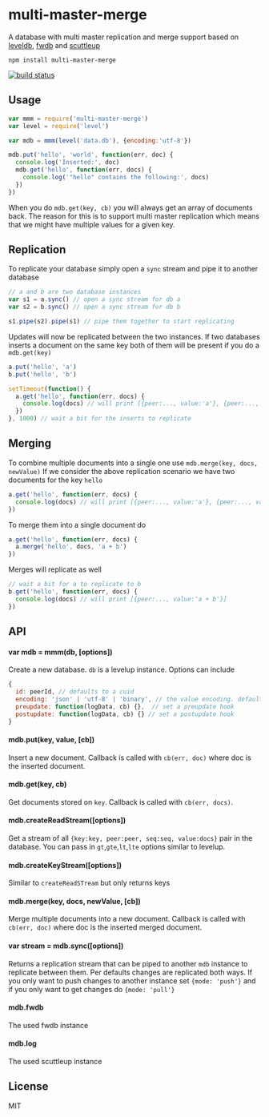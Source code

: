 # multi-master-merge

A database with multi master replication and merge support
based on [leveldb](https://github.com/rvagg/node-levelup), [fwdb](https://github.com/substack/fwdb) and [scuttleup](https://github.com/mafintosh/scuttleup)

```
npm install multi-master-merge
```

[![build status](http://img.shields.io/travis/mafintosh/multi-master-merge.svg?style=flat)](http://travis-ci.org/mafintosh/multi-master-merge)

## Usage

``` js
var mmm = require('multi-master-merge')
var level = require('level')

var mdb = mmm(level('data.db'), {encoding:'utf-8'})

mdb.put('hello', 'world', function(err, doc) {
  console.log('Inserted:', doc)
  mdb.get('hello', function(err, docs) {
    console.log('"hello" contains the following:', docs)
  })
})
```

When you do `mdb.get(key, cb)` you will always get an array of documents back.
The reason for this is to support multi master replication which means
that we might have multiple values for a given key.

## Replication

To replicate your database simply open a `sync` stream and pipe it to another
database

``` js
// a and b are two database instances
var s1 = a.sync() // open a sync stream for db a
var s2 = b.sync() // open a sync stream for db b

s1.pipe(s2).pipe(s1) // pipe them together to start replicating
```

Updates will now be replicated between the two instances.
If two databases inserts a document on the same key both of them will be
present if you do a `mdb.get(key)`

``` js
a.put('hello', 'a')
b.put('hello', 'b')

setTimeout(function() {
  a.get('hello', function(err, docs) {
    console.log(docs) // will print [{peer:..., value:'a'}, {peer:..., value:'b'}]
  })
}, 1000) // wait a bit for the inserts to replicate
```

## Merging

To combine multiple documents into a single one use `mdb.merge(key, docs, newValue)`
If we consider the above replication scenario we have two documents for the key `hello`

``` js
a.get('hello', function(err, docs) {
  console.log(docs) // will print [{peer:..., value:'a'}, {peer:..., value:'b'}]
})
```

To merge them into a single document do

``` js
a.get('hello', function(err, docs) {
  a.merge('hello', docs, 'a + b')
})
```

Merges will replicate as well

``` js
// wait a bit for a to replicate to b
b.get('hello', function(err, docs) {
  console.log(docs) // will print [{peer:..., value:'a + b'}]
})
```

## API

#### var mdb = mmm(db, [options])

Create a new database. `db` is a levelup instance.
Options can include

``` js
{
  id: peerId, // defaults to a cuid
  encoding: 'json' | 'utf-8' | 'binary', // the value encoding. defaults to binary
  preupdate: function(logData, cb) {},  // set a preupdate hook
  postupdate: function(logData, cb) {} // set a postupdate hook
}
```

#### mdb.put(key, value, [cb])

Insert a new document. Callback is called with `cb(err, doc)` where doc is the inserted document.

#### mdb.get(key, cb)

Get documents stored on `key`. Callback is called with `cb(err, docs)`.

#### mdb.createReadStream([options])

Get a stream of all `{key:key, peer:peer, seq:seq, value:docs}` pair in the database.
You can pass in `gt`,`gte`,`lt`,`lte` options similar to levelup.

#### mdb.createKeyStream([options])

Similar to `createReadSTream` but only returns keys

#### mdb.merge(key, docs, newValue, [cb])

Merge multiple documents into a new document. Callback is called with `cb(err, doc)` where doc is the inserted merged document.

#### var stream = mdb.sync([options])

Returns a replication stream that can be piped to another `mdb` instance to replicate between them.
Per defaults changes are replicated both ways. If you only want to push changes to another instance set
`{mode: 'push'}` and if you only want to get changes do `{mode: 'pull'}`

#### mdb.fwdb

The used fwdb instance

#### mdb.log

The used scuttleup instance

## License

MIT